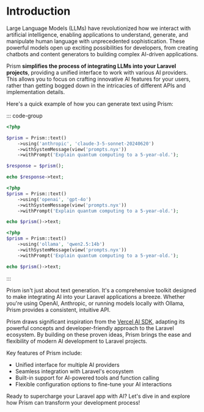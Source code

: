 # Introduction

Large Language Models (LLMs) have revolutionized how we interact with artificial intelligence, enabling applications to understand, generate, and manipulate human language with unprecedented sophistication. These powerful models open up exciting possibilities for developers, from creating chatbots and content generators to building complex AI-driven applications.

Prism **simplifies the process of integrating LLMs into your Laravel projects**, providing a unified interface to work with various AI providers. This allows you to focus on crafting innovative AI features for your users, rather than getting bogged down in the intricacies of different APIs and implementation details.

Here's a quick example of how you can generate text using Prism:

::: code-group
```php [Anthropic]
<?php

$prism = Prism::text()
    ->using('anthropic', 'claude-3-5-sonnet-20240620')
    ->withSystemMessage(view('prompts.nyx'))
    ->withPrompt('Explain quantum computing to a 5-year-old.');

$response = $prism();

echo $response->text;
```

```php [OpenAI]
<?php
$prism = Prism::text()
    ->using('openai', 'gpt-4o')
    ->withSystemMessage(view('prompts.nyx'))
    ->withPrompt('Explain quantum computing to a 5-year-old.');

echo $prism()->text;
```

```php [Ollama]
<?php
$prism = Prism::text()
    ->using('ollama', 'qwen2.5:14b')
    ->withSystemMessage(view('prompts.nyx'))
    ->withPrompt('Explain quantum computing to a 5-year-old.');

echo $prism()->text;
```
:::

Prism isn't just about text generation. It's a comprehensive toolkit designed to make integrating AI into your Laravel applications a breeze. Whether you're using OpenAI, Anthropic, or running models locally with Ollama, Prism provides a consistent, intuitive API.

Prism draws significant inspiration from the [Vercel AI SDK](https://sdk.vercel.ai/docs/ai-sdk-core), adapting its powerful concepts and developer-friendly approach to the Laravel ecosystem. By building on these proven ideas, Prism brings the ease and flexibility of modern AI development to Laravel projects.

Key features of Prism include:

- Unified interface for multiple AI providers
- Seamless integration with Laravel's ecosystem
- Built-in support for AI-powered tools and function calling
- Flexible configuration options to fine-tune your AI interactions

Ready to supercharge your Laravel app with AI? Let's dive in and explore how Prism can transform your development process!
